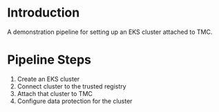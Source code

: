 # Introduction 

A demonstration pipeline for setting up an EKS cluster attached to TMC.

# Pipeline Steps

1. Create an EKS cluster
2. Connect cluster to the trusted registry
3. Attach that cluster to TMC
4. Configure data protection for the cluster